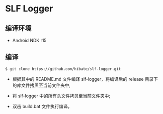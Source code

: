 # SLF Logger

## 编译环境

* Android NDK r15

## 编译

```sh
$ git clone https://github.com/hibate/slf-logger.git
```

* 根据其中的 README.md 文件编译 slf-logger，将编译后的 release 目录下的库文件拷贝至当前文件夹中;

* 将 slf-logger 中的所有头文件拷贝至当前文件夹中;

* 双击 build.bat 文件执行编译。